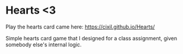 # Hearts <3
Play the hearts card came here: https://cixil.github.io/Hearts/

Simple hearts card game that I designed for a class assignment, given somebody else's internal logic.

